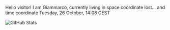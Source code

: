 Hello visitor! I am Giammarco, currently living in space coordinate lost... and time coordinate Tuesday, 26 October, 14:08 CEST

![GitHub Stats](https://github-readme-stats.vercel.app/api?username=grcasanova)
